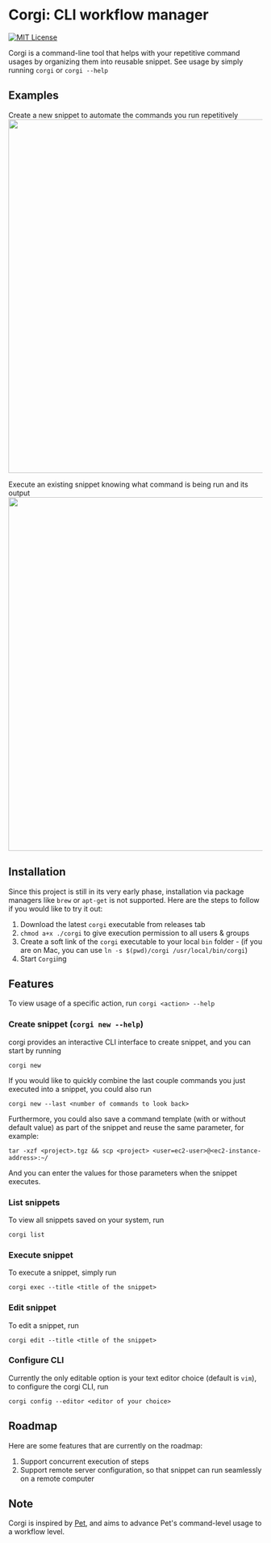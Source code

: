 
# Corgi: CLI workflow manager

[![MIT License](http://img.shields.io/badge/license-MIT-blue.svg?style=flat)](https://github.com/DrakeW/corgi/blob/master/LICENSE)

Corgi is a command-line tool that helps with your repetitive command usages by organizing them into reusable snippet. See usage by simply running `corgi` or `corgi --help`

## Examples

Create a new snippet to automate the commands you run repetitively
<img src="images/corgi-new.gif" width="700">

Execute an existing snippet knowing what command is being run and its output
<img src="images/corgi-exec.gif" width="700">
  
## Installation  
Since this project is still in its very early phase, installation via package managers like `brew` or `apt-get` is not supported. Here are the steps to follow if you would like to try it out:
1. Download the latest `corgi` executable from releases tab
2. `chmod a+x ./corgi` to give execution permission to all users & groups
3. Create a soft link of the `corgi` executable to your local `bin` folder  - (if you are on Mac, you can use `ln -s $(pwd)/corgi /usr/local/bin/corgi`)
4. Start `Corgi`ing
  
## Features 
To view usage of a specific action, run `corgi <action> --help`  
  
### Create snippet (`corgi new --help`)  
corgi provides an interactive CLI interface to create snippet, and you can start by running  
```  
corgi new  
```  
If you would like to quickly combine the last couple commands you just executed into a snippet, you could also run  
```  
corgi new --last <number of commands to look back>  
```  
Furthermore, you could also save a command template (with or without default value) as part of the snippet and reuse the same parameter, for example:  
```  
tar -xzf <project>.tgz && scp <project> <user=ec2-user>@<ec2-instance-address>:~/
```
And you can enter the values for those parameters when the snippet executes.  
  
### List snippets  
To view all snippets saved on your system, run  
```  
corgi list  
```  
  
### Execute snippet  
To execute a snippet, simply run  
```  
corgi exec --title <title of the snippet>  
```  
  
### Edit snippet  
To edit a snippet, run  
```  
corgi edit --title <title of the snippet>  
```  
  
### Configure CLI  
Currently the only editable option is your text editor choice (default is `vim`), to configure the corgi CLI, run  
```  
corgi config --editor <editor of your choice>  
```  
  
## Roadmap  
Here are some features that are currently on the roadmap:  
1. Support concurrent execution of steps  
2. Support remote server configuration, so that snippet can run seamlessly on a remote computer

## Note
Corgi is inspired by [Pet](https://github.com/knqyf263/pet), and aims to advance Pet's command-level usage to a workflow level.